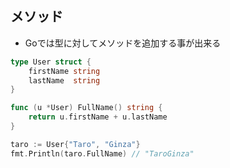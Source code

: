 
## メソッド

* Goでは型に対してメソッドを追加する事が出来る

```go
type User struct {
	firstName string
	lastName  string
}

func (u *User) FullName() string {
	return u.firstName + u.lastName
}
```

```go
taro := User{"Taro", "Ginza"}
fmt.Println(taro.FullName) // "TaroGinza"
```
